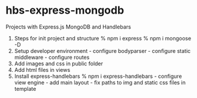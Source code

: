 # hbs-express-mongodb
Projects with Express.js MongoDB and Handlebars

1. Steps for init project and structure
        % npm i express
        % npm i mongoose -D
2. Setup developer environment
         - configure bodyparser
         - configure static middleware
         - configure routes
3. Add images and css in public folder
4. Add html files in views
5. Install express-handlebars
        % npm i express-handlebars
        - configure view engine
        - add main layout
        - fix paths to img and static css files in template
